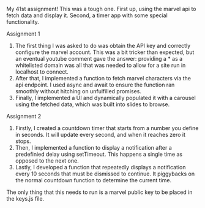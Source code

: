 My 41st assignment! This was a tough one. First up, using the marvel api to fetch data and display it. Second, a timer app with some special functionality.

Assignment 1  
1. The first thing I was asked to do was obtain the API key and correctly configure the marvel account. This was a bit tricker than expected, but an eventual youtube comment gave the answer: providing a * as a whitelisted domain was all that was needed to allow for a site run in localhost to connect.  
2. After that, I implemented a function to fetch marvel characters via the api endpoint. I used async and await to ensure the function ran smoothly without hitching on unfulfilled promises.  
3. Finally, I implemented a UI and dynamically populated it with a carousel using the fetched data, which was built into slides to browse.  

Assignment 2
1. Firstly, I created a countdown timer that starts from a number you define in seconds. It will update every second, and when it reaches zero it stops.  
2. Then, I implemented a function to display a notification after a predefinied delay using setTimeout. This happens a single time as opposed to the next one.  
3. Lastly, I developed a function that repeatedly displays a notification every 10 seconds that must be dismissed to continue. It piggybacks on the normal countdown function to determine the current time. 

The only thing that this needs to run is a marvel public key to be placed in the keys.js file. 